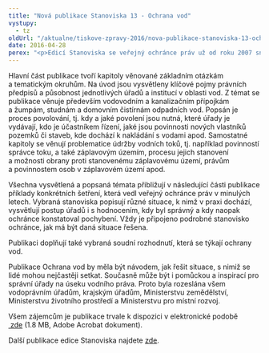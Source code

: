 ```yaml
---
title: "Nová publikace Stanoviska 13 - Ochrana vod"
vystupy:
  - tz
oldUrl: "/aktualne/tiskove-zpravy-2016/nova-publikace-stanoviska-13-ochrana-vod"
date: 2016-04-28
perex: "<p>Edicí Stanoviska se veřejný ochránce práv už od roku 2007 snaží usnadnit širší veřejnosti i úřadům orientaci v zákonech, prováděcích vyhláškách a rozsudcích správních soudů. Publikace s pořadovým číslem 13 - Ochrana vod – je tentokrát určena všem, kdo musí řešit záležitosti podle vodního práva, ať už jde například o budování studní, likvidaci odpadních vod, připojení staveb na vodovodní nebo kanalizační řad, ochranu před povodněmi apod.</p>"
---
```


<!-- imported from the old website -->

<p>Hlavní část publikace tvoří kapitoly věnované základním otázkám a tematickým okruhům. Na úvod jsou vysvětleny klíčové pojmy právních předpisů a působnost jednotlivých úřadů a institucí v oblasti vod. Z témat se publikace věnuje především vodovodním a kanalizačním přípojkám a žumpám, studnám a domovním čistírnám odpadních vod. Popsán je proces povolování, tj. kdy a jaké povolení jsou nutná, které úřady je vydávají, kdo je účastníkem řízení, jaké jsou povinnosti nových vlastníků pozemků či staveb, kde dochází k nakládání s vodami apod. Samostatné kapitoly se věnují problematice údržby vodních toků, tj. například povinností správce toku, a také záplavovým územím, procesu jejich stanovení a možnosti obrany proti stanovenému záplavovému území, právům a povinnostem osob v záplavovém území apod.</p> <p>Všechna vysvětlená a popsaná témata přibližují v následující části publikace příklady konkrétních šetření, která vedl veřejný ochránce práv v minulých letech. Vybraná stanoviska popisují různé situace, k nimž v praxi dochází, vysvětlují postup úřadů i s hodnocením, kdy byl správný a kdy naopak ochránce konstatoval pochybení. Vždy je připojeno podrobné stanovisko ochránce, jak má být daná situace řešena.</p> <p>Publikaci doplňují také vybraná soudní rozhodnutí, která se týkají ochrany vod.</p> <p>Publikace Ochrana vod by měla být návodem, jak řešit situace, s nimiž se lidé mohou nejčastěji setkat. Současně může být i pomůckou a inspirací pro správní úřady na úseku vodního práva. Proto byla rozeslána všem vodoprávním úřadům, krajským úřadům, Ministerstvu zemědělství, Ministerstvu životního prostředí a Ministerstvu pro místní rozvoj.</p> <p>Všem zájemcům je publikace trvale k dispozici v elektronické podobě <a title="Otevření do nového okna" href="/uploads-import/Publikace/sborniky_stanoviska/Sbornik_Ochrana_vod.pdf" target="_blank"> zde</a> (1.8 MB, Adobe Acrobat dokument).</p><p> Další publikace edice Stanoviska najdete <a href="/dalsi-aktivity/publikace/sborniky-stanoviska/">zde</a>.</p>
